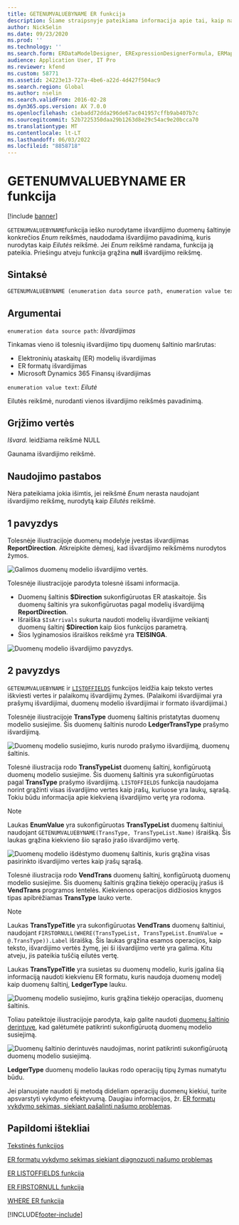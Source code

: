 ```yaml
---
title: GETENUMVALUEBYNAME ER funkcija
description: Šiame straipsnyje pateikiama informacija apie tai, kaip naudojama GETENUMVALUEBYNAME elektroninių ataskaitų (ER) funkcija.
author: NickSelin
ms.date: 09/23/2020
ms.prod: ''
ms.technology: ''
ms.search.form: ERDataModelDesigner, ERExpressionDesignerFormula, ERMappedFormatDesigner, ERModelMappingDesigner
audience: Application User, IT Pro
ms.reviewer: kfend
ms.custom: 58771
ms.assetid: 24223e13-727a-4be6-a22d-4d427f504ac9
ms.search.region: Global
ms.author: nselin
ms.search.validFrom: 2016-02-28
ms.dyn365.ops.version: AX 7.0.0
ms.openlocfilehash: c1ebadd72dda296de67ac041957cffb9ab407b7c
ms.sourcegitcommit: 52b7225350daa29b1263d8e29c54ac9e20bcca70
ms.translationtype: MT
ms.contentlocale: lt-LT
ms.lasthandoff: 06/03/2022
ms.locfileid: "8858718"
---
```

# <a name="getenumvaluebyname-er-function"></a>GETENUMVALUEBYNAME ER funkcija

[!include [banner](../includes/banner.md)]

`GETENUMVALUEBYNAME`funkcija ieško nurodytame išvardijimo duomenų šaltinyje konkrečios *Enum* reikšmės, naudodama išvardijimo pavadinimą, kuris nurodytas kaip *Eilutės* reikšmė. Jei *Enum* reikšmė randama, funkcija ją pateikia. Priešingu atveju funkcija grąžina **null** išvardijimo reikšmę.

## <a name="syntax"></a>Sintaksė

```vb
GETENUMVALUEBYNAME (enumeration data source path, enumeration value text)
```

## <a name="arguments"></a>Argumentai

`enumeration data source path`: *Išvardijimas*

Tinkamas vieno iš tolesnių išvardijimo tipų duomenų šaltinio maršrutas:

- Elektroninių ataskaitų (ER) modelių išvardijimas
- ER formatų išvardijimas
- Microsoft Dynamics 365 Finansų išvardijimas

`enumeration value text`: *Eilutė*

Eilutės reikšmė, nurodanti vienos išvardijimo reikšmės pavadinimą.

## <a name="return-values"></a>Grįžimo vertės

*Išvard.* leidžiama reikšmė NULL

Gaunama išvardijimo reikšmė.

## <a name="usage-notes"></a>Naudojimo pastabos

Nėra pateikiama jokia išimtis, jei reikšmė *Enum* nerasta naudojant išvardijimo reikšmę, nurodytą kaip *Eilutės* reikšmė.

## <a name="example-1"></a>1 pavyzdys

Tolesnėje iliustracijoje duomenų modelyje įvestas išvardijimas **ReportDirection**. Atkreipkite dėmesį, kad išvardijimo reikšmėms nurodytos žymos.

![Galimos duomenų modelio išvardijimo vertės.](./media/ER-data-model-enumeration-values.PNG)

Tolesnėje iliustracijoje parodyta tolesnė išsami informacija.

- Duomenų šaltinis **$Direction** sukonfigūruotas ER ataskaitoje. Šis duomenų šaltinis yra sukonfigūruotas pagal modelių išvardijimą **ReportDirection**.
- Išraiška `$IsArrivals` sukurta naudoti modelių išvardijime veikiantį duomenų šaltinį **$Direction** kaip šios funkcijos parametrą.
- Šios lyginamosios išraiškos reikšmė yra **TEISINGA**.

![Duomenų modelio išvardijimo pavyzdys.](./media/ER-data-model-enumeration-usage.PNG)

## <a name="example-2"></a>2 pavyzdys

`GETENUMVALUEBYNAME` ir [`LISTOFFIELDS`](er-functions-list-listoffields.md) funkcijos leidžia kaip teksto vertes iškviesti vertes ir palaikomų išvardijimų žymes. (Palaikomi išvardijimai yra prašymų išvardijimai, duomenų modelio išvardijimai ir formato išvardijimai.)

Tolesnėje iliustracijoje **TransType** duomenų šaltinis pristatytas duomenų modelio susiejime. Šis duomenų šaltinis nurodo **LedgerTransType** prašymo išvardijimą.

![Duomenų modelio susiejimo, kuris nurodo prašymo išvardijimą, duomenų šaltinis.](./media/er-functions-text-getenumvaluebyname-example2-1.png)

Tolesnė iliustracija rodo **TransTypeList** duomenų šaltinį, konfigūruotą duomenų modelio susiejime. Šis duomenų šaltinis yra sukonfigūruotas pagal **TransType** prašymo išvardijimą. `LISTOFFIELDS` funkcija naudojama norint grąžinti visas išvardijimo vertes kaip įrašų, kuriuose yra laukų, sąrašą. Tokiu būdu informacija apie kiekvieną išvardijimo vertę yra rodoma.

> [!NOTE]
> Laukas **EnumValue** yra sukonfigūruotas **TransTypeList** duomenų šaltiniui, naudojant `GETENUMVALUEBYNAME(TransType, TransTypeList.Name)` išraišką. Šis laukas grąžina kiekvieno šio sąrašo įrašo išvardijimo vertę.

![Duomenų modelio išdėstymo duomenų šaltinis, kuris grąžina visas pasirinkto išvardijimo vertes kaip įrašų sąrašą.](./media/er-functions-text-getenumvaluebyname-example2-2.png)

Tolesnė iliustracija rodo **VendTrans** duomenų šaltinį, konfigūruotą duomenų modelio susiejime. Šis duomenų šaltinis grąžina tiekėjo operacijų įrašus iš **VendTrans** programos lentelės. Kiekvienos operacijos didžiosios knygos tipas apibrėžiamas **TransType** lauko verte.

> [!NOTE]
> Laukas **TransTypeTitle** yra sukonfigūruotas **VendTrans** duomenų šaltiniui, naudojant `FIRSTORNULL(WHERE(TransTypeList, TransTypeList.EnumValue = @.TransType)).Label` išraišką. Šis laukas grąžina esamos operacijos, kaip teksto, išvardijimo vertės žymę, jei ši išvardijimo vertė yra galima. Kitu atveju, jis pateikia tuščią eilutės vertę.
>
> Laukas **TransTypeTitle** yra susietas su duomenų modelio, kuris įgalina šią informaciją naudoti kiekvienu ER formatu, kuris naudoja duomenų modelį kaip duomenų šaltinį, **LedgerType** lauku.

![Duomenų modelio susiejimo, kuris grąžina tiekėjo operacijas, duomenų šaltinis.](./media/er-functions-text-getenumvaluebyname-example2-3.png)

Toliau pateiktoje iliustracijoje parodyta, kaip galite naudoti [duomenų šaltinio derintuvę](er-debug-data-sources.md), kad galėtumėte patikrinti sukonfigūruotą duomenų modelio susiejimą.

![Duomenų šaltinio derintuvės naudojimas, norint patikrinti sukonfigūruotą duomenų modelio susiejimą.](./media/er-functions-text-getenumvaluebyname-example2-4.gif)

**LedgerType** duomenų modelio laukas rodo operacijų tipų žymas numatytu būdu.

Jei planuojate naudoti šį metodą dideliam operacijų duomenų kiekiui, turite apsvarstyti vykdymo efektyvumą. Daugiau informacijos, žr. [ER formatų vykdymo sekimas, siekiant pašalinti našumo problemas](trace-execution-er-troubleshoot-perf.md).

## <a name="additional-resources"></a>Papildomi ištekliai

[Tekstinės funkcijos](er-functions-category-text.md)

[ER formatų vykdymo sekimas siekiant diagnozuoti našumo problemas](trace-execution-er-troubleshoot-perf.md)

[ER LISTOFFIELDS funkcija](er-functions-list-listoffields.md)

[ER FIRSTORNULL funkcija](er-functions-list-firstornull.md)

[WHERE ER funkcija](er-functions-list-where.md)


[!INCLUDE[footer-include](../../../includes/footer-banner.md)]